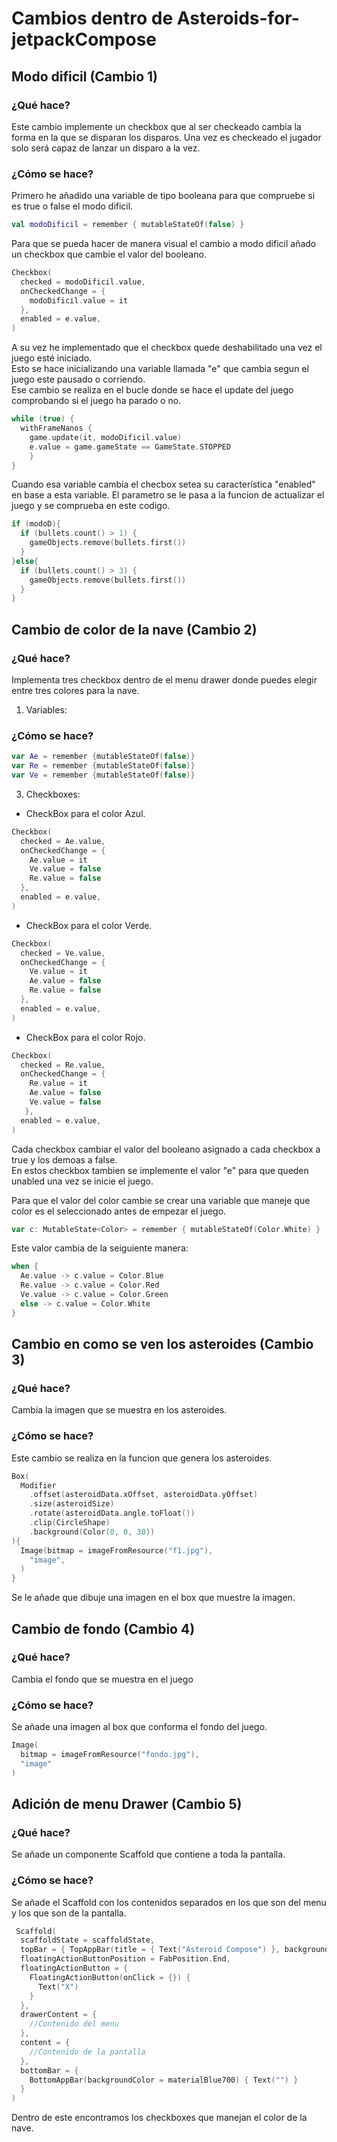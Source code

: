 # Cambios dentro de Asteroids-for-jetpackCompose

## Modo dificil (Cambio 1)
### ¿Qué hace?
Este cambio implemente un checkbox que al ser checkeado cambia la forma en la que se disparan los disparos. 
Una vez es checkeado el jugador solo será capaz de lanzar un disparo a la vez.

### ¿Cómo se hace?
Primero he añadido una variable de tipo booleana para que compruebe si es true o false el modo dificil.
``` kotlin
val modoDificil = remember { mutableStateOf(false) }
```

Para que se pueda hacer de manera visual el cambio a modo dificil añado un checkbox que cambie el valor del booleano.
``` kotlin
Checkbox(
  checked = modoDificil.value,
  onCheckedChange = {
    modoDificil.value = it
  },
  enabled = e.value,
)
```
A su vez he implementado que el checkbox quede deshabilitado una vez el juego esté iniciado.</br>
Esto se hace inicializando una variable llamada "e" que cambia segun el juego este pausado o corriendo.</br>
Ese cambio se realiza en el bucle donde se hace el update del juego comprobando si el juego ha parado o no.
``` kotlin
while (true) {
  withFrameNanos {
    game.update(it, modoDificil.value)
    e.value = game.gameState == GameState.STOPPED
    }
}
```
Cuando esa variable cambia el checbox setea su característica "enabled" en base a esta variable.
El parametro se le pasa a la funcion de actualizar el juego y se comprueba en este codigo.
``` kotlin
if (modoD){
  if (bullets.count() > 1) {
    gameObjects.remove(bullets.first())
  }
}else{
  if (bullets.count() > 3) {
    gameObjects.remove(bullets.first())
  }
}
```

## Cambio de color de la nave (Cambio 2)
### ¿Qué hace?
Implementa tres checkbox dentro de el menu drawer donde puedes elegir entre tres colores para la nave.
1. Variables:

### ¿Cómo se hace?
``` kotlin
var Ae = remember {mutableStateOf(false)}
var Re = remember {mutableStateOf(false)}
var Ve = remember {mutableStateOf(false)}
```
3. Checkboxes:
- CheckBox para el color Azul.
``` kotlin
Checkbox(
  checked = Ae.value,
  onCheckedChange = {
    Ae.value = it
    Ve.value = false
    Re.value = false
  },
  enabled = e.value,
)
```
- CheckBox para el color Verde.
``` kotlin
Checkbox(
  checked = Ve.value,
  onCheckedChange = {
    Ve.value = it
    Ae.value = false
    Re.value = false
  },
  enabled = e.value,
)
```
- CheckBox para el color Rojo.
``` kotlin
Checkbox(
  checked = Re.value,
  onCheckedChange = {
    Re.value = it
    Ae.value = false
    Ve.value = false
   },
  enabled = e.value,
)
```
Cada checkbox cambiar el valor del booleano asignado a cada checkbox a true y los demoas a false.</br>
En estos checkbox tambien se implemente el valor "e" para que queden unabled una vez se inicie el juego.</br>

Para que el valor del color cambie se crear una variable que maneje que color es el seleccionado antes de empezar el juego.
``` kotlin
var c: MutableState<Color> = remember { mutableStateOf(Color.White) }
```

Este valor cambia de la seiguiente manera:
``` kotlin
when {
  Ae.value -> c.value = Color.Blue
  Re.value -> c.value = Color.Red
  Ve.value -> c.value = Color.Green
  else -> c.value = Color.White
}
```
## Cambio en como se ven los asteroides (Cambio 3)
### ¿Qué hace?
Cambia la imagen que se muestra en los asteroides. </br>

### ¿Cómo se hace?
Este cambio se realiza en la funcion que genera los asteroides.
``` kotlin
Box(
  Modifier
    .offset(asteroidData.xOffset, asteroidData.yOffset)
    .size(asteroidSize)
    .rotate(asteroidData.angle.toFloat())
    .clip(CircleShape)
    .background(Color(0, 0, 30))
){
  Image(bitmap = imageFromResource("f1.jpg"),
    "image",
  )
}
```
Se le añade que dibuje una imagen en el box que muestre la imagen.
## Cambio de fondo (Cambio 4)
### ¿Qué hace?
Cambia el fondo que se muestra en el juego
### ¿Cómo se hace?
Se añade una imagen al box que conforma el fondo del juego.
``` kotlin
Image(
  bitmap = imageFromResource("fondo.jpg"),
  "image"
)
```

## Adición de menu Drawer (Cambio 5)
### ¿Qué hace?
Se añade un componente Scaffold que contiene a toda la pantalla.
### ¿Cómo se hace?
Se añade el Scaffold con los contenidos separados en los que son del menu y los que son de la pantalla.
``` kotlin
 Scaffold(
  scaffoldState = scaffoldState,
  topBar = { TopAppBar(title = { Text("Asteroid Compose") }, backgroundColor = materialBlue700) },
  floatingActionButtonPosition = FabPosition.End,
  floatingActionButton = {
    FloatingActionButton(onClick = {}) {
      Text("X")
    }
  },
  drawerContent = {
    //Contenido del menu
  },
  content = {
    //Contenido de la pantalla
  },
  bottomBar = { 
    BottomAppBar(backgroundColor = materialBlue700) { Text("") } 
  }
)
```
Dentro de este encontramos los checkboxes que manejan el color de la nave.
